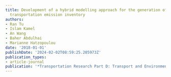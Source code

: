 ```yaml
---
title: Development of a hybrid modelling approach for the generation of an urban on-road
  transportation emission inventory
authors:
- Ran Tu
- Islam Kamel
- An Wang
- Baher Abdulhai
- Marianne Hatzopoulou
date: '2018-01-01'
publishDate: '2024-02-02T08:59:25.205973Z'
publication_types:
- article-journal
publication: '*Transportation Research Part D: Transport and Environment*'
---
```

